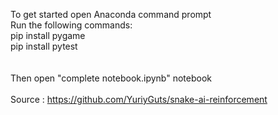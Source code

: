 To get started open Anaconda command prompt<br />
Run the following commands: <br />
pip install pygame <br />
pip install pytest <br />
<br /><br />
Then open "complete notebook.ipynb" notebook
<br/><br/>
Source : https://github.com/YuriyGuts/snake-ai-reinforcement
